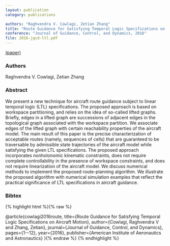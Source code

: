 ```yaml
---
layout: publication
category: publications

authors: "Raghvendra V. Cowlagi, Zetian Zhang"
title: "Route Guidance for Satisfying Temporal Logic Specifications on Aircraft Motion"
conference: "Journal of Guidance, Control, and Dynamics, 2016"
file: 2016-jgcd-ltl.pdf
---
```


<a href="../2016-jgcd-ltl.pdf"><i class="fa fa-file-pdf-o"></i> (paper)</a><br />

### Authors

Raghvendra V. Cowlagi, Zetian Zhang

### Abstract

We present a new technique for aircraft route guidance subject to linear temporal logic (LTL) specifications. The proposed approach is based on workspace partitioning, and relies on the idea of so-called lifted graphs. Briefly, edges in a lifted graph are successions of adjacent edges in the topological graph associated with the workspace partition. We associate edges of the lifted graph with certain reachability properties of the aircraft model. The main result of this paper is the precise characterization of acceptable routes (namely, sequences of cells) that are guaranteed to be traversable by admissible state trajectories of the aircraft model while satisfying the given LTL specifications. The proposed approach incorporates nonholonomic kinematic constraints,  does not require complete controllability in the presence of workspace constraints, and does not require linearization of the aircraft model. We discuss numerical methods to implement the proposed route-planning algorithm. We illustrate the proposed algorithm with numerical simulation examples that reflect the practical significance of LTL specifications in aircraft guidance.

### Bibtex

{% highlight html %}{% raw %}

@article{cowlagi2016route,
  title={Route Guidance for Satisfying Temporal Logic Specifications on Aircraft Motion},
  author={Cowlagi, Raghvendra V and Zhang, Zetian},
  journal={Journal of Guidance, Control, and Dynamics},
  pages={1--12},
  year={2016},
  publisher={American Institute of Aeronautics and Astronautics}
}{% endraw %}
{% endhighlight %}